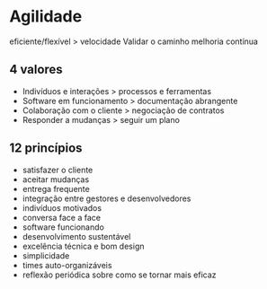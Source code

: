 # Agilidade

eficiente/flexível > velocidade
Validar o caminho
melhoria contínua

## 4 valores

- Indivíduos e interações > processos e ferramentas
- Software em funcionamento > documentação abrangente
- Colaboração com o cliente > negociação de contratos
- Responder a mudanças > seguir um plano

## 12 princípios

- satisfazer o cliente
- aceitar mudanças
- entrega frequente
- integração entre gestores e desenvolvedores
- indivíduos motivados
- conversa face a face
- software funcionando
- desenvolvimento sustentável
- excelência técnica e bom design
- simplicidade
- times auto-organizáveis
- reflexão periódica sobre como se tornar mais eficaz
 

